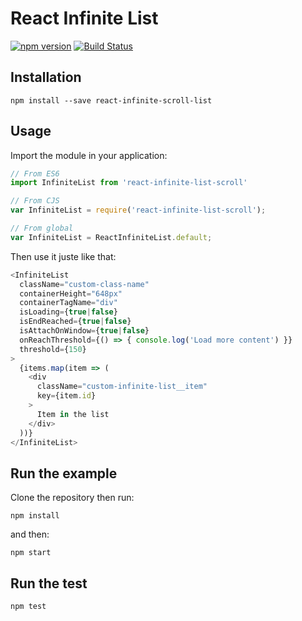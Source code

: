 # React Infinite List

[![npm version](https://badge.fury.io/js/react-infinite-scroll-list.svg)](https://badge.fury.io/js/react-infinite-scroll-list) [![Build Status](https://travis-ci.org/samouss/react-infinite-list.svg?branch=master)](https://travis-ci.org/samouss/react-infinite-list)

## Installation

```
npm install --save react-infinite-scroll-list
```

## Usage

Import the module in your application:

```js
// From ES6
import InfiniteList from 'react-infinite-list-scroll'

// From CJS
var InfiniteList = require('react-infinite-list-scroll');

// From global
var InfiniteList = ReactInfiniteList.default;
```

Then use it juste like that:

```js
<InfiniteList
  className="custom-class-name"
  containerHeight="648px"
  containerTagName="div"
  isLoading={true|false}
  isEndReached={true|false}
  isAttachOnWindow={true|false}
  onReachThreshold={() => { console.log('Load more content') }}
  threshold={150}
>
  {items.map(item => (
    <div
      className="custom-infinite-list__item"
      key={item.id}
    >
      Item in the list
    </div>
  ))}
</InfiniteList>
```

## Run the example

Clone the repository then run:

```
npm install
```

and then:

```
npm start
```

## Run the test

```
npm test
```
